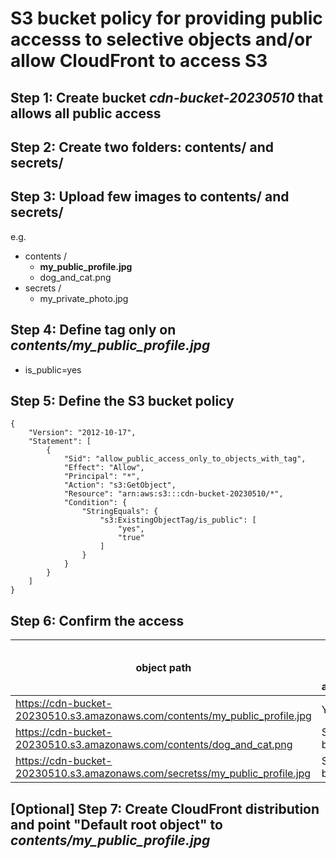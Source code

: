 # S3 bucket policy for providing public accesss to selective objects and/or allow CloudFront to access S3

## Step 1: Create bucket _cdn-bucket-20230510_ that allows all public access
## Step 2: Create two folders: contents/ and secrets/
## Step 3: Upload few images to contents/ and secrets/
e.g. 
- contents /
  - **my_public_profile.jpg**
  - dog_and_cat.png
- secrets /
  - my_private_photo.jpg
## Step 4: Define tag only on _contents/my_public_profile.jpg_
- is_public=yes
## Step 5: Define the S3 bucket policy
```
{
    "Version": "2012-10-17",
    "Statement": [
        {
            "Sid": "allow_public_access_only_to_objects_with_tag",
            "Effect": "Allow",
            "Principal": "*",
            "Action": "s3:GetObject",
            "Resource": "arn:aws:s3:::cdn-bucket-20230510/*",
            "Condition": {
                "StringEquals": {
                    "s3:ExistingObjectTag/is_public": [
                        "yes",
                        "true"
                    ]
                }
            }
        }
    ]
}
```
## Step 6: Confirm the access
   | object path |expected to be publicly accessable |
   | --- | --- |
   | https://cdn-bucket-20230510.s3.amazonaws.com/contents/my_public_profile.jpg | Yes |
   | https://cdn-bucket-20230510.s3.amazonaws.com/contents/dog_and_cat.png | Should Not be |
   | https://cdn-bucket-20230510.s3.amazonaws.com/secretss/my_public_profile.jpg | Shoud NOT be |
## [Optional] Step 7: Create CloudFront distribution and point "Default root object" to _contents/my_public_profile.jpg_
